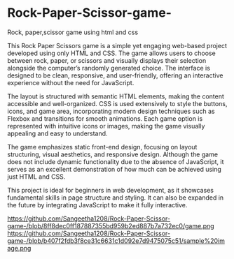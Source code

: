 # Rock-Paper-Scissor-game-
Rock, paper,scissor game using html and css

This Rock Paper Scissors game is a simple yet engaging web-based project developed using only HTML and CSS. The game allows users to choose between rock, paper, or scissors and visually displays their selection alongside the computer’s randomly generated choice. The interface is designed to be clean, responsive, and user-friendly, offering an interactive experience without the need for JavaScript.

The layout is structured with semantic HTML elements, making the content accessible and well-organized. CSS is used extensively to style the buttons, icons, and game area, incorporating modern design techniques such as Flexbox and transitions for smooth animations. Each game option is represented with intuitive icons or images, making the game visually appealing and easy to understand.

The game emphasizes static front-end design, focusing on layout structuring, visual aesthetics, and responsive design. Although the game does not include dynamic functionality due to the absence of JavaScript, it serves as an excellent demonstration of how much can be achieved using just HTML and CSS.

This project is ideal for beginners in web development, as it showcases fundamental skills in page structure and styling. It can also be expanded in the future by integrating JavaScript to make it fully interactive.

https://github.com/Sangeetha1208/Rock-Paper-Scissor-game-/blob/8ff8dec0ff187887355bd959b2ed887b7a732ec0/game.png
https://github.com/Sangeetha1208/Rock-Paper-Scissor-game-/blob/b407f2fdb3f8ce31c6631c1d092e7d9475075c51/sample%20image.png
